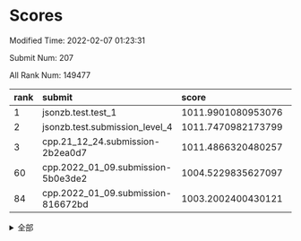 # Scores

Modified Time: 2022-02-07 01:23:31

Submit Num: 207

All Rank Num: 149477

| rank |               submit               |       score        |       sigma        | pk_num |
| :--- | :--------------------------------- | :----------------- | :----------------- | :----- |
| 1    | jsonzb.test.test_1                 | 1011.9901080953076 | 0.793500812692611  | 2891   |
| 2    | jsonzb.test.submission_level_4     | 1011.7470982173799 | 0.7900867892316422 | 2890   |
| 3    | cpp.21_12_24.submission-2b2ea0d7   | 1011.4866320480257 | 0.7463753456827539 | 2891   |
| 60   | cpp.2022_01_09.submission-5b0e3de2 | 1004.5229835627097 | 0.710920523510396  | 2891   |
| 84   | cpp.2022_01_09.submission-816672bd | 1003.2002400430121 | 0.7129332708226157 | 2888   |


<details>
<summary>全部</summary>

| rank |                 submit                 |       score        |       sigma        | pk_num |
| :--- | :------------------------------------- | :----------------- | :----------------- | :----- |
| 1    | jsonzb.test.test_1                     | 1011.9901080953076 | 0.793500812692611  | 2891   |
| 2    | jsonzb.test.submission_level_4         | 1011.7470982173799 | 0.7900867892316422 | 2890   |
| 3    | cpp.21_12_24.submission-2b2ea0d7       | 1011.4866320480257 | 0.7463753456827539 | 2891   |
| 4    | gobigger.level_3.submission_level_3_21 | 1011.3941044275833 | 0.7632222573252084 | 2888   |
| 5    | gobigger.level_3.submission_level_3_6  | 1011.2833794625241 | 0.7631326913926443 | 2890   |
| 6    | gobigger.level_3.submission_level_3_4  | 1010.9416430888214 | 0.7340423557241035 | 2885   |
| 7    | gobigger.level_3.submission_level_3_9  | 1010.8086479767902 | 0.7499043795328185 | 2887   |
| 8    | gobigger.level_3.submission_level_3_48 | 1010.7991357700803 | 0.7573685934421497 | 2885   |
| 9    | gobigger.level_3.submission_level_3_30 | 1010.7717609999911 | 0.7921749226195874 | 2888   |
| 10   | gobigger.level_3.submission_level_3_3  | 1010.7329816599043 | 0.7714363700964668 | 2890   |
| 11   | gobigger.level_3.submission_level_3_33 | 1010.7210395938877 | 0.7732362334510314 | 2891   |
| 12   | gobigger.level_3.submission_level_3_5  | 1010.7051139285556 | 0.7641381677483592 | 2885   |
| 13   | gobigger.level_3.submission_level_3_23 | 1010.6797875965151 | 0.7769121064478131 | 2889   |
| 14   | gobigger.level_3.submission_level_3_44 | 1010.5606083680946 | 0.7790454491254823 | 2888   |
| 15   | gobigger.level_3.submission_level_3_46 | 1010.5189924027213 | 0.750666666427318  | 2892   |
| 16   | gobigger.level_3.submission_level_3_45 | 1010.4375855700067 | 0.7496390862614366 | 2890   |
| 17   | gobigger.level_3.submission_level_3_22 | 1010.4137757248463 | 0.7764748167452018 | 2891   |
| 18   | gobigger.level_3.submission_level_3_31 | 1010.326422861096  | 0.764795383955188  | 2891   |
| 19   | gobigger.level_3.submission_level_3_29 | 1010.3134604639804 | 0.7602233696840813 | 2883   |
| 20   | gobigger.level_3.submission_level_3_42 | 1010.1969276176976 | 0.7532794265002924 | 2897   |
| 21   | gobigger.level_3.submission_level_3_13 | 1010.1735979309219 | 0.7578337000848167 | 2890   |
| 22   | gobigger.level_3.submission_level_3_25 | 1010.1327921212749 | 0.7789230759675365 | 2890   |
| 23   | gobigger.level_3.submission_level_3_39 | 1010.0866510961264 | 0.7710453422781794 | 2890   |
| 24   | gobigger.level_3.submission_level_3_17 | 1010.0609746756402 | 0.7472486840013023 | 2891   |
| 25   | gobigger.level_3.submission_level_3_35 | 1010.0607896437978 | 0.7624287036455152 | 2885   |
| 26   | gobigger.level_3.submission_level_3_19 | 1010.0476116766962 | 0.7575481949944946 | 2889   |
| 27   | gobigger.level_3.submission_level_3_37 | 1010.0129854582542 | 0.7565745614678072 | 2890   |
| 28   | gobigger.level_3.submission_level_3_36 | 1009.9848851423735 | 0.7648140356010883 | 2895   |
| 29   | gobigger.level_3.submission_level_3_40 | 1009.9599233340911 | 0.759763210162377  | 2893   |
| 30   | gobigger.level_3.submission_level_3_7  | 1009.9181010203303 | 0.7591725197902324 | 2885   |
| 31   | gobigger.level_3.submission_level_3_2  | 1009.8740097290287 | 0.7471219526031617 | 2888   |
| 32   | gobigger.level_3.submission_level_3_16 | 1009.8606538919137 | 0.7494515430088706 | 2884   |
| 33   | gobigger.level_3.submission_level_3_41 | 1009.8134418688122 | 0.758953058968301  | 2888   |
| 34   | gobigger.level_3.submission_level_3_38 | 1009.7974015650165 | 0.7819752874356419 | 2885   |
| 35   | gobigger.level_3.submission_level_3_15 | 1009.7081420086193 | 0.7400800290934321 | 2882   |
| 36   | gobigger.level_3.submission_level_3_8  | 1009.6746513339102 | 0.765170486844191  | 2891   |
| 37   | gobigger.level_3.submission_level_3_32 | 1009.6407835043249 | 0.7525295590192826 | 2889   |
| 38   | gobigger.level_3.submission_level_3_12 | 1009.552025350295  | 0.7477377089318007 | 2886   |
| 39   | gobigger.level_3.submission_level_3_34 | 1009.49584021634   | 0.7583383709989907 | 2894   |
| 40   | gobigger.level_3.submission_level_3_43 | 1009.393495331652  | 0.7489021322865792 | 2893   |
| 41   | gobigger.level_3.submission_level_3_18 | 1009.3907475879818 | 0.7501112796610835 | 2892   |
| 42   | gobigger.level_3.submission_level_3_28 | 1009.2557219748812 | 0.7529210379864018 | 2887   |
| 43   | gobigger.level_3.submission_level_3_49 | 1009.1740203258254 | 0.7552417530445379 | 2888   |
| 44   | gobigger.level_3.submission_level_3_1  | 1009.0496665757412 | 0.7436593608642841 | 2890   |
| 45   | gobigger.level_3.submission_level_3_27 | 1009.0393621576566 | 0.733484046574529  | 2888   |
| 46   | gobigger.level_3.submission_level_3_47 | 1009.0000501426375 | 0.7419253693877395 | 2891   |
| 47   | gobigger.level_3.submission_level_3_14 | 1008.9830161606088 | 0.7409126685519507 | 2887   |
| 48   | gobigger.level_3.submission_level_3_0  | 1008.975472058428  | 0.7456399922713564 | 2891   |
| 49   | gobigger.level_3.submission_level_3_11 | 1008.8938784594454 | 0.746928713431736  | 2887   |
| 50   | gobigger.level_3.submission_level_3_10 | 1008.6230954808974 | 0.7237438527825043 | 2885   |
| 51   | gobigger.level_3.submission_level_3_24 | 1008.5545662312855 | 0.7888940353699149 | 2889   |
| 52   | gobigger.level_3.submission_level_3_20 | 1008.5176345329389 | 0.749597573374651  | 2887   |
| 53   | gobigger.level_3.submission_level_3_26 | 1008.3695608799065 | 0.724794782135172  | 2890   |
| 54   | gobigger.level_1.submission_level_1_39 | 1005.0660792059765 | 0.726844144386091  | 2886   |
| 55   | gobigger.level_1.submission_level_1_41 | 1004.9486574237984 | 0.7128371679615869 | 2890   |
| 56   | gobigger.level_1.submission_level_1_23 | 1004.8123677245139 | 0.7214791852766655 | 2889   |
| 57   | gobigger.level_1.submission_level_1_15 | 1004.6964373928937 | 0.7266561530109391 | 2891   |
| 58   | gobigger.level_1.submission_level_1_21 | 1004.6952403399258 | 0.7311499166594392 | 2887   |
| 59   | gobigger.level_1.submission_level_1_32 | 1004.6876740500251 | 0.7155655967014446 | 2887   |
| 60   | cpp.2022_01_09.submission-5b0e3de2     | 1004.5229835627097 | 0.710920523510396  | 2891   |
| 61   | gobigger.level_1.submission_level_1_42 | 1004.3714689597239 | 0.7294620030157983 | 2887   |
| 62   | gobigger.level_1.submission_level_1_49 | 1004.2567182136875 | 0.7087350981570308 | 2894   |
| 63   | gobigger.level_1.submission_level_1_8  | 1004.1975832477056 | 0.717595167960359  | 2885   |
| 64   | gobigger.level_1.submission_level_1_18 | 1004.1860691016662 | 0.7209596612101145 | 2886   |
| 65   | gobigger.level_1.submission_level_1_33 | 1004.1117947187786 | 0.7177695270517455 | 2896   |
| 66   | gobigger.level_1.submission_level_1_1  | 1004.0733143531622 | 0.7303927520014732 | 2887   |
| 67   | gobigger.level_1.submission_level_1_12 | 1004.043421731228  | 0.7037196982583032 | 2886   |
| 68   | gobigger.level_1.submission_level_1_25 | 1003.8674886295686 | 0.7235665987563366 | 2889   |
| 69   | gobigger.level_1.submission_level_1_43 | 1003.856600999476  | 0.7118470246868512 | 2888   |
| 70   | gobigger.level_1.submission_level_1_40 | 1003.8163871797518 | 0.7061658554138383 | 2892   |
| 71   | gobigger.level_1.submission_level_1_34 | 1003.7122496129688 | 0.7138366548878186 | 2888   |
| 72   | gobigger.level_1.submission_level_1_10 | 1003.6901688093446 | 0.7238444044746231 | 2883   |
| 73   | gobigger.level_1.submission_level_1_14 | 1003.5911055036969 | 0.719108940938943  | 2889   |
| 74   | gobigger.level_1.submission_level_1_22 | 1003.4978513115435 | 0.7140209195249728 | 2889   |
| 75   | gobigger.level_1.submission_level_1_44 | 1003.4497278634014 | 0.711112529486238  | 2889   |
| 76   | gobigger.level_1.submission_level_1_16 | 1003.4137134509926 | 0.7148959701670382 | 2890   |
| 77   | gobigger.level_1.submission_level_1_35 | 1003.3971512364963 | 0.7085942846521883 | 2890   |
| 78   | gobigger.level_1.submission_level_1_28 | 1003.3923130166173 | 0.7083655064328512 | 2887   |
| 79   | gobigger.level_1.submission_level_1_3  | 1003.2882860512907 | 0.7136312165890132 | 2889   |
| 80   | gobigger.level_1.submission_level_1_20 | 1003.2862952582522 | 0.7181071661303376 | 2886   |
| 81   | gobigger.level_1.submission_level_1_7  | 1003.236248033973  | 0.7055082825338962 | 2886   |
| 82   | gobigger.level_1.submission_level_1_47 | 1003.2290471906094 | 0.7108181828646316 | 2884   |
| 83   | gobigger.level_1.submission_level_1_29 | 1003.2130318198458 | 0.7142338389248217 | 2886   |
| 84   | cpp.2022_01_09.submission-816672bd     | 1003.2002400430121 | 0.7129332708226157 | 2888   |
| 85   | gobigger.level_1.submission_level_1_17 | 1003.1921286361684 | 0.7235536627406439 | 2887   |
| 86   | gobigger.level_1.submission_level_1_31 | 1003.182666497944  | 0.7186874448943571 | 2887   |
| 87   | gobigger.level_1.submission_level_1_24 | 1003.1501610496324 | 0.7152469786575306 | 2891   |
| 88   | gobigger.level_1.submission_level_1_27 | 1003.0925830515155 | 0.7207398321834851 | 2888   |
| 89   | gobigger.level_1.submission_level_1_30 | 1003.0571824793655 | 0.7178870858016626 | 2892   |
| 90   | gobigger.level_1.submission_level_1_9  | 1002.8111427658624 | 0.7087143652121153 | 2884   |
| 91   | gobigger.level_1.submission_level_1_37 | 1002.7947001069068 | 0.7088391570349021 | 2886   |
| 92   | gobigger.level_1.submission_level_1_46 | 1002.7803521569849 | 0.7146579352320966 | 2884   |
| 93   | gobigger.level_1.submission_level_1_13 | 1002.6712328057148 | 0.713943896592197  | 2890   |
| 94   | gobigger.level_1.submission_level_1_2  | 1002.4908290519946 | 0.7124970170013029 | 2886   |
| 95   | gobigger.level_1.submission_level_1_38 | 1002.2335860116312 | 0.7072903659465316 | 2891   |
| 96   | gobigger.level_1.submission_level_1_36 | 1002.1790949026997 | 0.708035879682771  | 2887   |
| 97   | gobigger.level_1.submission_level_1_26 | 1002.1570740531268 | 0.7166768403163011 | 2888   |
| 98   | gobigger.level_1.submission_level_1_6  | 1002.1354900257959 | 0.7088522650119816 | 2889   |
| 99   | gobigger.level_1.submission_level_1_5  | 1002.0990408939583 | 0.7206313879418891 | 2879   |
| 100  | gobigger.level_1.submission_level_1_45 | 1002.0489166763863 | 0.7101125668018832 | 2884   |
| 101  | gobigger.level_1.submission_level_1_48 | 1002.0453537887684 | 0.7189825027544336 | 2886   |
| 102  | gobigger.level_1.submission_level_1_11 | 1002.0134322719748 | 0.7191409985224309 | 2891   |
| 103  | gobigger.level_1.submission_level_1_19 | 1001.9413337603381 | 0.7208807012037762 | 2886   |
| 104  | gobigger.level_1.submission_level_1_4  | 1001.7877537553476 | 0.7078426042359854 | 2889   |
| 105  | gobigger.level_1.submission_level_1_0  | 1001.6929983846832 | 0.7224802307169431 | 2890   |
| 106  | gobigger.random.submission_random_25   | 997.761710612651   | 0.6955072345485522 | 2893   |
| 107  | gobigger.random.submission_random_6    | 997.7436585121523  | 0.703028481069932  | 2889   |
| 108  | gobigger.random.submission_random_32   | 997.4095056942614  | 0.7161110543593915 | 2888   |
| 109  | gobigger.random.submission_random_16   | 997.2835265670113  | 0.7112952991315274 | 2884   |
| 110  | gobigger.random.submission_random_31   | 996.9978969856428  | 0.7214771427947613 | 2890   |
| 111  | gobigger.random.submission_random_41   | 996.8928462168062  | 0.7096215241285878 | 2887   |
| 112  | gobigger.random.submission_random_48   | 996.655676169913   | 0.7059835075302787 | 2891   |
| 113  | gobigger.random.submission_random_24   | 996.5502957469074  | 0.7054969667834463 | 2893   |
| 114  | gobigger.random.submission_random_8    | 996.5494847490387  | 0.6986549560539826 | 2888   |
| 115  | gobigger.random.submission_random_12   | 996.4859994873359  | 0.7310191558341412 | 2888   |
| 116  | gobigger.random.submission_random_27   | 996.4810673767355  | 0.701048504442269  | 2891   |
| 117  | gobigger.random.submission_random_44   | 996.4523828113685  | 0.7043949791458998 | 2884   |
| 118  | gobigger.random.submission_random_39   | 996.3547467828834  | 0.7104646148715525 | 2887   |
| 119  | gobigger.random.submission_random_1    | 996.3217464211003  | 0.6955339734413332 | 2891   |
| 120  | gobigger.random.submission_random_18   | 996.3067995434152  | 0.7152603340120792 | 2891   |
| 121  | gobigger.random.submission_random_17   | 996.217118465058   | 0.7094973824501544 | 2881   |
| 122  | gobigger.random.submission_random_40   | 996.2160262780754  | 0.7223971416169961 | 2891   |
| 123  | gobigger.random.submission_random_38   | 996.2102790722269  | 0.7310947217073327 | 2891   |
| 124  | gobigger.random.submission_random_49   | 996.209471593905   | 0.7085986843885862 | 2895   |
| 125  | gobigger.random.submission_random_14   | 996.0418763204062  | 0.7058256183659254 | 2886   |
| 126  | gobigger.random.submission_random_20   | 996.0048069416794  | 0.7106692844531337 | 2883   |
| 127  | gobigger.random.submission_random_11   | 996.0040945537767  | 0.7247122556280252 | 2889   |
| 128  | gobigger.random.submission_random_23   | 995.9966718819295  | 0.7215880022488059 | 2889   |
| 129  | gobigger.random.submission_random_28   | 995.9866810134698  | 0.7243708852839249 | 2887   |
| 130  | gobigger.random.submission_random_45   | 995.965715910679   | 0.7041206005481911 | 2885   |
| 131  | gobigger.random.submission_random_22   | 995.9586273355836  | 0.715050241112369  | 2890   |
| 132  | gobigger.random.submission_random_19   | 995.9415418709937  | 0.7015839654295067 | 2892   |
| 133  | gobigger.random.submission_random_37   | 995.9367765285875  | 0.7062052951994775 | 2889   |
| 134  | gobigger.random.submission_random_21   | 995.9085725130877  | 0.7092477963488291 | 2885   |
| 135  | gobigger.random.submission_random_13   | 995.8786047568992  | 0.7164014923212928 | 2885   |
| 136  | gobigger.random.submission_random_43   | 995.8352661068064  | 0.721283206003875  | 2886   |
| 137  | gobigger.random.submission_random_9    | 995.698655071879   | 0.7166340822220754 | 2886   |
| 138  | gobigger.random.submission_random_47   | 995.6888286538156  | 0.7045549890101993 | 2890   |
| 139  | gobigger.random.submission_random_46   | 995.6731766176465  | 0.7185637506230417 | 2888   |
| 140  | gobigger.random.submission_random_33   | 995.5615145117422  | 0.7296568987759499 | 2893   |
| 141  | gobigger.random.submission_random_0    | 995.5519416802424  | 0.7044966402776208 | 2882   |
| 142  | gobigger.random.submission_random_30   | 995.541480287648   | 0.7215930183754495 | 2895   |
| 143  | gobigger.random.submission_random_42   | 995.5235543936386  | 0.7046491060173643 | 2887   |
| 144  | gobigger.random.submission_random_36   | 995.5123320094917  | 0.707957098312656  | 2892   |
| 145  | gobigger.random.submission_random_35   | 995.4905154803621  | 0.7001939288191722 | 2886   |
| 146  | gobigger.random.submission_random_29   | 995.3380664024128  | 0.7187355978037427 | 2891   |
| 147  | gobigger.random.submission_random_4    | 995.3359595736124  | 0.7090939294804492 | 2885   |
| 148  | gobigger.random.submission_random_7    | 995.2869337655706  | 0.7032194796281005 | 2889   |
| 149  | gobigger.random.submission_random_2    | 995.1947882751599  | 0.7159157444887415 | 2889   |
| 150  | gobigger.random.submission_random_26   | 995.0858668280318  | 0.715713829417998  | 2891   |
| 151  | gobigger.random.submission_random_3    | 995.0506338881987  | 0.7117558708934559 | 2891   |
| 152  | gobigger.level_2.submission_level_2_37 | 994.906940783423   | 0.7212345080822025 | 2894   |
| 153  | gobigger.level_2.submission_level_2_49 | 994.6813137403828  | 0.7364409684088807 | 2889   |
| 154  | gobigger.random.submission_random_34   | 994.6088256257783  | 0.7256040372308773 | 2890   |
| 155  | gobigger.level_2.submission_level_2_41 | 994.4384380396235  | 0.7375923167896153 | 2884   |
| 156  | gobigger.random.submission_random_10   | 994.4033088208315  | 0.720744881054724  | 2891   |
| 157  | gobigger.random.submission_random_15   | 994.2960928023925  | 0.7173387400182871 | 2884   |
| 158  | gobigger.random.submission_random_5    | 994.2193581918331  | 0.7052394429179693 | 2882   |
| 159  | gobigger.level_2.submission_level_2_19 | 994.0093267614648  | 0.7442094468095324 | 2884   |
| 160  | gobigger.level_2.submission_level_2_42 | 993.5435762253691  | 0.7315984342203216 | 2888   |
| 161  | gobigger.level_2.submission_level_2_21 | 993.5071586117153  | 0.7389696140479056 | 2891   |
| 162  | gobigger.level_2.submission_level_2_9  | 993.2587653442621  | 0.7325306388370701 | 2887   |
| 163  | gobigger.level_2.submission_level_2_25 | 993.160920325481   | 0.7368681764765403 | 2889   |
| 164  | gobigger.level_2.submission_level_2_1  | 993.1525811133018  | 0.7421773901628216 | 2894   |
| 165  | gobigger.level_2.submission_level_2_38 | 992.888437755461   | 0.7438355144559621 | 2887   |
| 166  | gobigger.level_2.submission_level_2_39 | 992.847936795498   | 0.7476206922616969 | 2890   |
| 167  | gobigger.level_2.submission_level_2_0  | 992.7450636379267  | 0.7379100369177158 | 2890   |
| 168  | gobigger.level_2.submission_level_2_23 | 992.6798637286512  | 0.7312695517855342 | 2888   |
| 169  | gobigger.level_2.submission_level_2_6  | 992.6108085321099  | 0.7389831083612352 | 2888   |
| 170  | gobigger.level_2.submission_level_2_44 | 992.5596884431186  | 0.7444402921240937 | 2889   |
| 171  | gobigger.level_2.submission_level_2_4  | 992.5449914146479  | 0.7391298430502768 | 2888   |
| 172  | gobigger.level_2.submission_level_2_36 | 992.4913021236799  | 0.7514069468027947 | 2884   |
| 173  | gobigger.level_2.submission_level_2_16 | 992.4563951089344  | 0.7296047741730801 | 2881   |
| 174  | gobigger.level_2.submission_level_2_33 | 992.4542294253112  | 0.7369718780106469 | 2890   |
| 175  | gobigger.level_2.submission_level_2_47 | 992.4229703245609  | 0.73618754161503   | 2886   |
| 176  | gobigger.level_2.submission_level_2_12 | 992.3053267739762  | 0.7387799809299691 | 2892   |
| 177  | gobigger.level_2.submission_level_2_14 | 992.2659193693572  | 0.7452460378573956 | 2891   |
| 178  | gobigger.level_2.submission_level_2_40 | 992.1807279212886  | 0.7362383464771941 | 2895   |
| 179  | gobigger.level_2.submission_level_2_24 | 992.1173644309679  | 0.754846538730512  | 2887   |
| 180  | gobigger.level_2.submission_level_2_48 | 992.1023387887639  | 0.7431577103599688 | 2888   |
| 181  | gobigger.level_2.submission_level_2_31 | 992.0926326567618  | 0.7420578534535273 | 2887   |
| 182  | gobigger.level_2.submission_level_2_18 | 992.0543343468136  | 0.7401927849555179 | 2886   |
| 183  | gobigger.level_2.submission_level_2_13 | 992.0128316697993  | 0.7396482641952787 | 2886   |
| 184  | gobigger.level_2.submission_level_2_10 | 991.9504758648867  | 0.7599942683940953 | 2886   |
| 185  | gobigger.level_2.submission_level_2_26 | 991.7582419838227  | 0.7490526708053573 | 2889   |
| 186  | gobigger.level_2.submission_level_2_27 | 991.6951145484336  | 0.7423983069498677 | 2890   |
| 187  | gobigger.level_2.submission_level_2_11 | 991.501800181714   | 0.744840133768014  | 2889   |
| 188  | gobigger.level_2.submission_level_2_32 | 991.4394423592819  | 0.7458591122448577 | 2889   |
| 189  | gobigger.level_2.submission_level_2_7  | 991.4385440248615  | 0.7496485155758457 | 2896   |
| 190  | gobigger.level_2.submission_level_2_29 | 991.4110231813149  | 0.7530116797645307 | 2888   |
| 191  | gobigger.level_2.submission_level_2_30 | 991.3189046471659  | 0.7622095118799682 | 2887   |
| 192  | gobigger.level_2.submission_level_2_46 | 991.3037824896761  | 0.7561610536774896 | 2886   |
| 193  | gobigger.level_2.submission_level_2_34 | 991.2935993554927  | 0.7514653493612073 | 2888   |
| 194  | gobigger.level_2.submission_level_2_17 | 991.2825684565397  | 0.7702442660386096 | 2890   |
| 195  | gobigger.level_2.submission_level_2_45 | 991.2512051721839  | 0.7533881700390166 | 2887   |
| 196  | gobigger.level_2.submission_level_2_28 | 991.1089323809863  | 0.7622756218181327 | 2886   |
| 197  | gobigger.level_2.submission_level_2_20 | 991.0219621662184  | 0.7404766350783735 | 2889   |
| 198  | gobigger.level_2.submission_level_2_5  | 991.0034088620174  | 0.7473885436320126 | 2883   |
| 199  | gobigger.level_2.submission_level_2_3  | 990.8162097226381  | 0.7677455061718801 | 2888   |
| 200  | gobigger.level_2.submission_level_2_43 | 990.7200645752636  | 0.7516406135458431 | 2888   |
| 201  | gobigger.level_2.submission_level_2_8  | 990.7165186309886  | 0.7880500112951428 | 2888   |
| 202  | gobigger.level_2.submission_level_2_15 | 990.6758774396558  | 0.7631097169170045 | 2890   |
| 203  | gobigger.level_2.submission_level_2_2  | 990.6566601565778  | 0.7481302263594777 | 2893   |
| 204  | gobigger.level_2.submission_level_2_22 | 990.2188204396327  | 0.7574128910053115 | 2893   |
| 205  | gobigger.level_2.submission_level_2_35 | 989.8770042290889  | 0.7799011302599315 | 2895   |
| 206  | gobigger.none.submission_none_0        | 975.0851203744894  | 1.5166171892301294 | 2883   |
| 207  | gobigger.none.submission_none_1        | 974.3068372904316  | 1.6726222501926598 | 2894   |

</details>